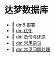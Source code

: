 # 达梦数据库

* 📄 [dm8 部署](siyuan://blocks/20231110105237-c2axb04)
* 📄 [dm 优化](siyuan://blocks/20231110105237-k9ifwaa)
* 📄 [dm 备份与还原](siyuan://blocks/20231110105237-x843o70)
* 📄 [dm 常用语句](siyuan://blocks/20231110105237-ek7pxr5)
* 📄 [dm 常见问题处理](siyuan://blocks/20240318212517-pits499)

‍
